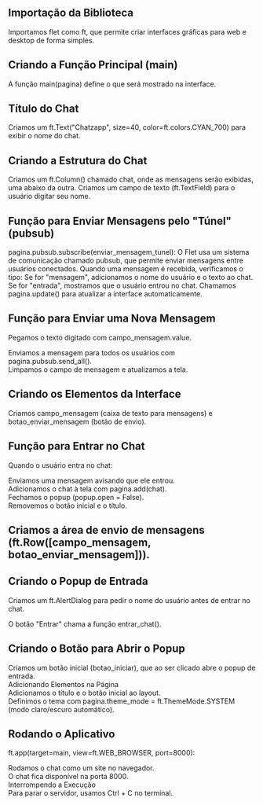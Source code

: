 ## Importação da Biblioteca
Importamos flet como ft, que permite criar interfaces gráficas para web e desktop de forma simples.

## Criando a Função Principal (main)
A função main(pagina) define o que será mostrado na interface.

## Título do Chat
Criamos um ft.Text("Chatzapp", size=40, color=ft.colors.CYAN_700) para exibir o nome do chat.

## Criando a Estrutura do Chat
Criamos um ft.Column() chamado chat, onde as mensagens serão exibidas, uma abaixo da outra.
Criamos um campo de texto (ft.TextField) para o usuário digitar seu nome.

## Função para Enviar Mensagens pelo "Túnel" (pubsub)
pagina.pubsub.subscribe(enviar_mensagem_tunel): O Flet usa um sistema de comunicação chamado pubsub, que permite enviar mensagens entre usuários conectados.
Quando uma mensagem é recebida, verificamos o tipo:
Se for "mensagem", adicionamos o nome do usuário e o texto ao chat.
Se for "entrada", mostramos que o usuário entrou no chat.
Chamamos pagina.update() para atualizar a interface automaticamente.

## Função para Enviar uma Nova Mensagem
Pegamos o texto digitado com campo_mensagem.value.
<div>Enviamos a mensagem para todos os usuários com pagina.pubsub.send_all().
<div>Limpamos o campo de mensagem e atualizamos a tela.
</div>

## Criando os Elementos da Interface
Criamos campo_mensagem (caixa de texto para mensagens) e botao_enviar_mensagem (botão de envio).

## Função para Entrar no Chat
Quando o usuário entra no chat:
<div>Enviamos uma mensagem avisando que ele entrou.
<div>Adicionamos o chat à tela com pagina.add(chat).
<div>Fechamos o popup (popup.open = False).
<div>Removemos o botão inicial e o título.
</div>

## Criamos a área de envio de mensagens (ft.Row([campo_mensagem, botao_enviar_mensagem])).

## Criando o Popup de Entrada
Criamos um ft.AlertDialog para pedir o nome do usuário antes de entrar no chat.
<div>O botão "Entrar" chama a função entrar_chat().
</div>

## Criando o Botão para Abrir o Popup
<div>Criamos um botão inicial (botao_iniciar), que ao ser clicado abre o popup de entrada.
<div>Adicionando Elementos na Página
<div>Adicionamos o título e o botão inicial ao layout.
<div>Definimos o tema com pagina.theme_mode = ft.ThemeMode.SYSTEM (modo claro/escuro automático).
</div>

## Rodando o Aplicativo
ft.app(target=main, view=ft.WEB_BROWSER, port=8000):
<div>Rodamos o chat como um site no navegador.
<div>O chat fica disponível na porta 8000.
<div>Interrompendo a Execução
<div>Para parar o servidor, usamos Ctrl + C no terminal.
</div>
